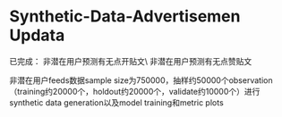 # Synthetic-Data-Advertisemen Updata
已完成：
非潜在用户预测有无点开贴文\\
非潜在用户预测有无点赞贴文

非潜在用户feeds数据sample size为750000，抽样约50000个observation（training约20000个，holdout约20000个，validate约10000个）进行synthetic data generation以及model training和metric plots
